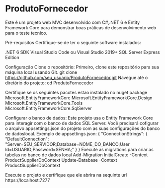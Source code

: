 # ProdutoFornecedor

Este é um projeto web MVC desenvolvido com C#,.NET 6 e Entity Framework Core para demonstrar boas práticas de desenvolvimento web para o teste tecnico.

Pré-requisitos
Certifique-se de ter o seguinte software instalados:

.NET 6 SDK
Visual Studio Code ou Visual Studio 2019+
SQL Server Express Edition

Configuração
Clone o repositório: Primeiro, clone este repositório para sua máquina local usando Git.
git clone https://github.com/seu_usuario/ProdutoFornecedor.git
Navegue até o diretório do projeto:
cd ProdutoFornecedor

Certifique se os seguintes pacotes estao instalado no nuget package
Microsoft.EntityFrameworkCore
Microsoft.EntityFrameworkCore.Design 
Microsoft.EntityFrameworkCore.Tools
Microsoft.EntityFrameworkCore.SqlServer

Configurar o banco de dados: Este projeto usa o Entity Framework Core para interagir com o banco de dados SQL Server.
Você precisará cofigurar o arquivo appsettings.json do projeto com as suas configurações do banco de dadoslocal.
Exemplo de appsettings.json:
{
  "ConnectionStrings": {
    "DefaultConnection": "Server=SEU_SERVIDOR;Database=NOME_DO_BANCO;User Id=USUARIO;Password=SENHA;"
  }
}
Execute as migrations para criar as tabelas no banco de dados local
Add-Migration InitialCreate -Context ProductSupplierDbContext
Update-Database -Context ProductSupplierDbContext

Execute o projeto e certifique que ele abrira na sequinte url https://localhost:7277
